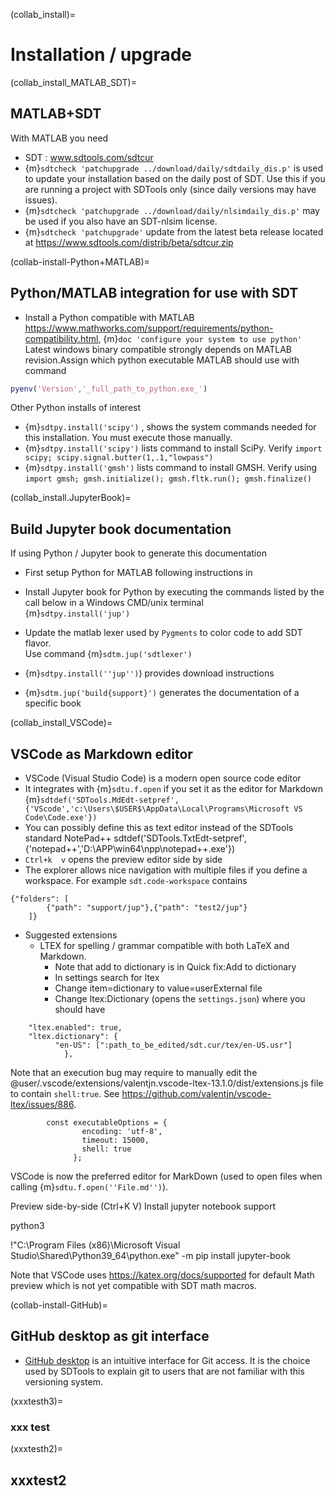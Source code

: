 
(collab_install)=
# Installation / upgrade

(collab_install_MATLAB_SDT)=
## MATLAB+SDT
With MATLAB you need 
- SDT : www.sdtools.com/sdtcur
- {m}`sdtcheck 'patchupgrade ../download/daily/sdtdaily_dis.p'` is used to update your installation based on the daily post of SDT. Use this if you are running a project with SDTools only (since daily versions may have issues). 
- {m}`sdtcheck 'patchupgrade ../download/daily/nlsimdaily_dis.p'` may be used if you also have an SDT-nlsim license.  
- {m}`sdtcheck 'patchupgrade'` update from the latest beta release located at https://www.sdtools.com/distrib/beta/sdtcur.zip  

(collab-install-Python+MATLAB)=
## Python/MATLAB integration for use with SDT
- Install a Python compatible with MATLAB  https://www.mathworks.com/support/requirements/python-compatibility.html,  {m}`doc 'configure your system to use python'`  
Latest windows binary compatible strongly depends on MATLAB revision.Assign which python executable MATLAB should use with command  
```MATLAB
pyenv('Version','_full_path_to_python.exe_')
```

Other Python installs of interest
- {m}`sdtpy.install('scipy')` , shows the system commands needed for this installation. You must execute those manually. 
- {m}`sdtpy.install('scipy')` lists command to install SciPy. Verify `import scipy; scipy.signal.butter(1,.1,"lowpass")`
- {m}`sdtpy.install('gmsh')` lists command to install GMSH. Verify using `import gmsh; gmsh.initialize(); gmsh.fltk.run(); gmsh.finalize()`
	
(collab_install.JupyterBook)=
## Build Jupyter book documentation

If using Python / Jupyter book to generate this documentation

- First setup Python for MATLAB following instructions in 
- Install Jupyter book for Python by executing the commands listed by the call below in a Windows CMD/unix terminal   
{m}`sdtpy.install('jup')`
- Update the matlab lexer used by `Pygments` to color code to add SDT flavor.  
Use command {m}`sdtm.jup('sdtlexer')`

- {m}`sdtpy.install(''jup'')`) provides download instructions 
- {m}`sdtm.jup('build{support}')` generates the documentation of a specific book


(collab_install_VSCode)=
## VSCode as Markdown editor

- VSCode (Visual Studio Code) is a modern open source code editor
- It integrates with {m}`sdtu.f.open` if you set it as the editor for Markdown
  {m}`sdtdef('SDTools.MdEdt-setpref',{'VScode','c:\Users\$USER$\AppData\Local\Programs\Microsoft VS Code\Code.exe'})`
- You can possibly define this as text editor instead of the SDTools standard NotePad++ sdtdef('SDTools.TxtEdt-setpref',{'notepad++','D:\APP\win64\npp\notepad++.exe'})
- `Ctrl+k  v` opens the preview editor side by side 
- The explorer allows nice navigation with multiple files if you define a workspace. For example `sdt.code-workspace` contains

```
{"folders": [
		{"path": "support/jup"},{"path": "test2/jup"}
	]}
```

- Suggested extensions 
  - LTEX for spelling / grammar compatible with both LaTeX and Markdown.
    - Note that add to dictionary is in Quick fix:Add to dictionary 
    - In settings search for ltex
    - Change item=dictionary to value=userExternal file
    - Change ltex:Dictionary (opens the `settings.json`) where you should have 

```
    "ltex.enabled": true,
    "ltex.dictionary": {
          "en-US": [":path_to_be_edited/sdt.cur/tex/en-US.usr"]
            },
```

Note that an execution bug may require to manually edit the @user/.vscode/extensions/valentjn.vscode-ltex-13.1.0/dist/extensions.js file to contain `shell:true`. See https://github.com/valentjn/vscode-ltex/issues/886.
```
        const executableOptions = {
                encoding: 'utf-8',
                timeout: 15000,
                shell: true
              };
```


VSCode is now the preferred editor for MarkDown (used to open files when calling {m}`sdtu.f.open(''File.md'')`). 

 Preview side-by-side (Ctrl+K V) 
 Install jupyter notebook support


 python3 

!"C:\Program Files (x86)\Microsoft Visual Studio\Shared\Python39_64\python.exe" -m pip install jupyter-book

Note that VSCode uses https://katex.org/docs/supported  for default Math preview which is not yet compatible with SDT math macros. 


(collab-install-GitHub)=
## GitHub desktop as git interface

- [GitHub desktop](https://github.com/apps/desktop) is an intuitive interface for Git access. It is the choice used by SDTools to explain git to users that are not familiar with this versioning system.   

(xxxtesth3)=
### xxx test


(xxxtesth2)=
## xxxtest2